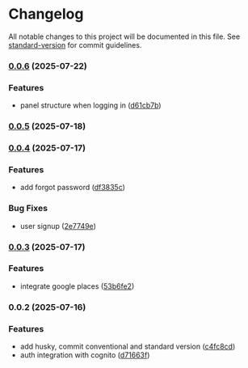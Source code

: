 # Changelog

All notable changes to this project will be documented in this file. See [standard-version](https://github.com/conventional-changelog/standard-version) for commit guidelines.

### [0.0.6](https://github.com/EDKSolutions/EnergyInsight/compare/v0.0.5...v0.0.6) (2025-07-22)


### Features

* panel structure when logging in ([d61cb7b](https://github.com/EDKSolutions/EnergyInsight/commit/d61cb7be5fac98a8f0bb61e61a0fc56ed4023070))

### [0.0.5](https://github.com/EDKSolutions/EnergyInsight/compare/v0.0.4...v0.0.5) (2025-07-18)

### [0.0.4](https://github.com/EDKSolutions/EnergyInsight/compare/v0.0.3...v0.0.4) (2025-07-17)


### Features

* add forgot password ([df3835c](https://github.com/EDKSolutions/EnergyInsight/commit/df3835c1f9d8d73f817b27a5ca91e57c8764852c))


### Bug Fixes

* user signup ([2e7749e](https://github.com/EDKSolutions/EnergyInsight/commit/2e7749e0a0f9dcce8bf8cc4902dfabb2317dab2a))

### [0.0.3](https://github.com/EDKSolutions/EnergyInsight/compare/v0.0.2...v0.0.3) (2025-07-17)


### Features

* integrate google places ([53b6fe2](https://github.com/EDKSolutions/EnergyInsight/commit/53b6fe275bd002ca730c8b656c8fe20117ea2c5e))

### 0.0.2 (2025-07-16)


### Features

* add husky, commit conventional and standard version ([c4fc8cd](https://github.com/EDKSolutions/EnergyInsight/commit/c4fc8cd0cd7dc2ccc3df7f2d0e5255255263e946))
* auth integration with cognito ([d71663f](https://github.com/EDKSolutions/EnergyInsight/commit/d71663ff33071823c6021c52c7155c472b0fe8a9))
